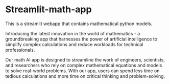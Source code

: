 # Streamlit-math-app
This is a streamlit webapp that contains mathematical python models.

Introducing the latest innovation in the world of mathematics - a groundbreaking app that harnesses the power of artificial intelligence to simplify complex calculations and reduce workloads for technical professionals.

Our math AI app is designed to streamline the work of engineers, scientists, and researchers who rely on complex mathematical equations and models to solve real-world problems. With our app, users can spend less time on tedious calculations and more time on critical thinking and problem-solving.
